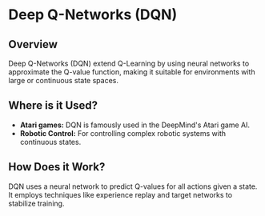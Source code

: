 # Deep Q-Networks (DQN)

## Overview
Deep Q-Networks (DQN) extend Q-Learning by using neural networks to approximate the Q-value function, making it suitable for environments with large or continuous state spaces.

## Where is it Used?
- **Atari games:** DQN is famously used in the DeepMind's Atari game AI.
- **Robotic Control:** For controlling complex robotic systems with continuous states.

## How Does it Work?
DQN uses a neural network to predict Q-values for all actions given a state. It employs techniques like experience replay and target networks to stabilize training.

